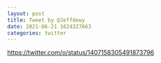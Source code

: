 ```yaml
--- 
layout: post 
title: Tweet by @Jeffdewy 
date: 2021-06-21 1624327663 
categories: twitter 
--- 
```

https://twitter.com/o/status/1407158305491873796